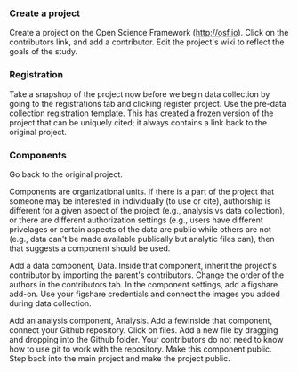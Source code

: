 ### Create a project

Create a project on the Open Science Framework (http://osf.io). Click on the contributors link, and add a contributor. Edit the project's wiki to reflect the goals of the study.

### Registration

Take a snapshop of the project now before we begin data collection by going to the registrations tab and clicking register project. Use the pre-data collection registration template. This has created a frozen version of the project that can be uniquely cited; it always contains a link back to the original project.

### Components
Go back to the original project.

Components are organizational units. If there is a part of the project that someone may be interested in individually (to use or cite), authorship is different for a given aspect of the project (e.g., analysis vs data collection), or there are different authorization settings (e.g., users have different privelages or certain aspects of the data are public while others are not (e.g., data can't be made available publically but analytic files can), then that suggests a component should be used.

Add a data component, Data. Inside that component, inherit the project's contributor by importing the parent's contributors. Change the order of the authors in the contributors tab. In the component settings, add a figshare add-on. Use your figshare credentials and connect the images you added during data collection.

Add an analysis component, Analysis. Add a fewInside that component, connect your Github repository. Click on files. Add a new file by dragging and dropping into the Github folder. Your contributors do not need to know how to use git to work with the repository. Make this component public. Step back into the main project and make the project public.
